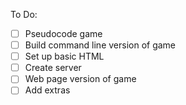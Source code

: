 To Do:
-[ ] Pseudocode game
-[ ] Build command line version of game
-[ ] Set up basic HTML
-[ ] Create server
-[ ] Web page version of game
-[ ] Add extras